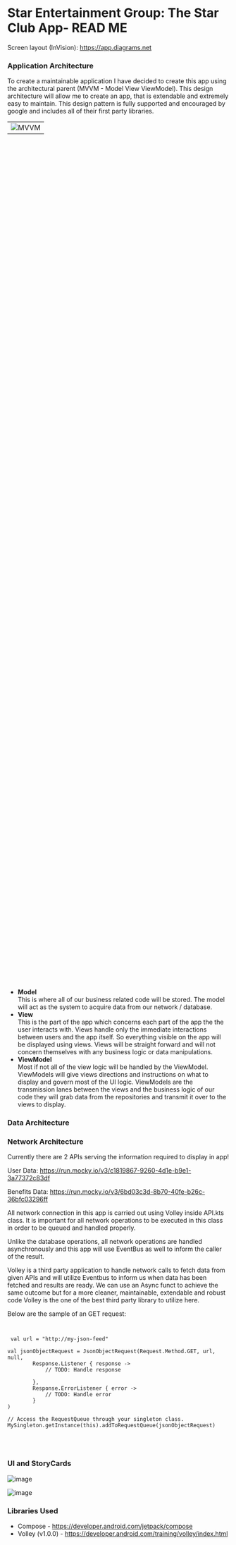 <h1>Star Entertainment Group: The Star Club App- READ ME</h1>

Screen layout (InVision): <a href="https://app.diagrams.net">https://app.diagrams.net</a>

<h3>Application Architecture</h3>
 
To create a maintainable application I have decided to create this app using the architectural parent (MVVM - Model View ViewModel). This design architecture will allow me to create an app, that is extendable and extremely easy to maintain. This design pattern is fully supported and encouraged by google and includes all of their first party libraries. 
 
 
 
 <div>
   <table width="50%" height="50%" align="center" valign="center">
   <tr><td>
      <img src="https://user-images.githubusercontent.com/48664320/164951850-9ae1cad9-4dc2-4b4d-bbfd-0bfc432b7b62.png" alt="MVVM"/>
   </td></tr>
   </table>
</div>
 
 <ul>
 <li><b>Model</b></li>
 This is where all of our business related code will be stored. The model will act as the system to acquire data from our network / database. 
 
 
 <li><b>View</b></li>
  This is the part of the app which concerns each part of the app the the user interacts with. Views handle only the immediate interactions between users   and the app itself. So everything visible on the app will be displayed using views. Views will be straight forward and will not concern themselves with any business logic or data manipulations. 
  
 <li><b>ViewModel</b></li>
  Most if not all of the view logic will be handled by the ViewModel. ViewModels will give views directions and instructions on what to display and govern most of the UI logic. ViewModels are the transmission lanes between the views and the business logic of our code they will grab data from the repositories and  transmit it over to the views to display. 
</ul>

<h3>Data Architecture</h3>


<h3>Network Architecture</h3>
 
Currently there are 2 APIs serving the information required to display in app!

User Data: <a href="https://run.mocky.io/v3/c1819867-9260-4d1e-b9e1-3a77372c83df">https://run.mocky.io/v3/c1819867-9260-4d1e-b9e1-3a77372c83df</a>

Benefits Data: <a href="https://run.mocky.io/v3/6bd03c3d-8b70-40fe-b26c-36bfc03296ff">https://run.mocky.io/v3/6bd03c3d-8b70-40fe-b26c-36bfc03296ff</a>

All network connection in this app is carried out using Volley inside API.kts class. It is important for all network operations to be executed in this class in order to be queued and handled properly.

Unlike the database operations, all network operations are handled asynchronously and this app will use EventBus as well to inform the caller of the result.

Volley is a third party application to handle network calls to fetch data from given APIs and will utilize Eventbus to inform us when data has been fetched and results are ready. We can use an Async funct to achieve the same outcome but for a more cleaner, maintainable, extendable and robust code Volley is the one of the best third party library to utilize here. 

Below are the sample of an GET request:

<pre>
<code>

 val url = "http://my-json-feed"

val jsonObjectRequest = JsonObjectRequest(Request.Method.GET, url, null,
        Response.Listener { response ->
            // TODO: Handle response
            
        },
        Response.ErrorListener { error ->
            // TODO: Handle error
        }
)

// Access the RequestQueue through your singleton class.
MySingleton.getInstance(this).addToRequestQueue(jsonObjectRequest)

</code>

</pre>

<h3>UI and StoryCards</h3>

![image](https://user-images.githubusercontent.com/48664320/165671137-a9aa29e0-926e-4032-ad66-e1af456a3fa4.png)

![image](https://user-images.githubusercontent.com/48664320/165671189-858a8b61-2857-4685-ad92-520c41fc6b34.png)



<h3>Libraries Used</h3>

<ul>
  <li>Compose - <a href="https://developer.android.com/jetpack/compos"e>https://developer.android.com/jetpack/compose</a></li>
  <li>Volley (v1.0.0) - <a href="https://developer.android.com/training/volley/index.html">https://developer.android.com/training/volley/index.html</a></li>
</ul>

